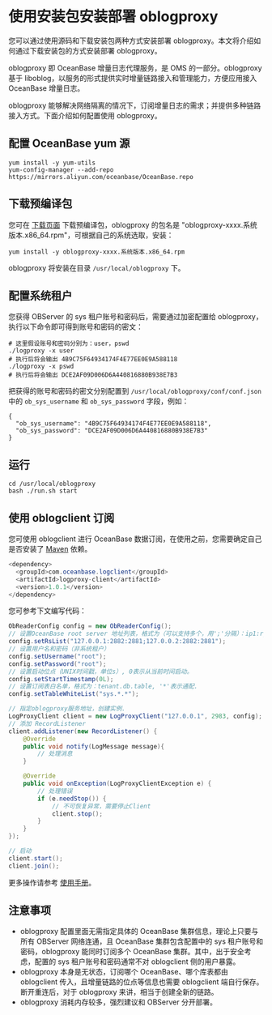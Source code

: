# 使用安装包安装部署 oblogproxy

您可以通过使用源码和下载安装包两种方式安装部署 oblogproxy。本文将介绍如何通过下载安装包的方式安装部署 oblogproxy。

oblogproxy 即 OceanBase 增量日志代理服务，是 OMS 的一部分。oblogproxy 基于 liboblog，以服务的形式提供实时增量链路接入和管理能力，方便应用接入OceanBase 增量日志。

oblogproxy 能够解决网络隔离的情况下，订阅增量日志的需求；并提供多种链路接入方式。下面介绍如何配置使用 oblogproxy。

## 配置 OceanBase yum 源

```unknow
yum install -y yum-utils
yum-config-manager --add-repo https://mirrors.aliyun.com/oceanbase/OceanBase.repo
```

## 下载预编译包

您可在 [下载页面](https://mirrors.aliyun.com/oceanbase/community/stable/el/7/x86_64/) 下载预编译包，oblogproxy 的包名是 "oblogproxy-xxxx.系统版本.x86_64.rpm"，可根据自己的系统选取，安装：

```unknow
yum install -y oblogproxy-xxxx.系统版本.x86_64.rpm
```

oblogproxy 将安装在目录 `/usr/local/oblogproxy` 下。

## 配置系统租户

您获得 OBServer 的 sys 租户账号和密码后，需要通过加密配置给 oblogproxy，执行以下命令即可得到账号和密码的密文：

```unknow
# 这里假设账号和密码分别为：user，pswd
./logproxy -x user
# 执行后将会输出 4B9C75F64934174F4E77EE0E9A588118
./logproxy -x pswd
# 执行后将会输出 DCE2AF09D006D6A440816880B938E7B3
```

把获得的账号和密码的密文分别配置到 `/usr/local/oblogproxy/conf/conf.json` 中的 `ob_sys_username` 和 `ob_sys_password` 字段，例如：

```unknow
{
  "ob_sys_username": "4B9C75F64934174F4E77EE0E9A588118",
  "ob_sys_password": "DCE2AF09D006D6A440816880B938E7B3"
}
```

## 运行

```unknow
cd /usr/local/oblogproxy
bash ./run.sh start
```

## 使用 oblogclient 订阅

您可使用 oblogclient 进行 OceanBase 数据订阅，在使用之前，您需要确定自己是否安装了 [Maven](https://search.maven.org/search?q=g:com.oceanbase.logclient) 依赖。

```java
<dependency>
  <groupId>com.oceanbase.logclient</groupId>
  <artifactId>logproxy-client</artifactId>
  <version>1.0.1</version>
</dependency>
```

您可参考下文编写代码：

```java
ObReaderConfig config = new ObReaderConfig();
// 设置OceanBase root server 地址列表，格式为（可以支持多个，用';'分隔）：ip1:rpc_port1:sql_port1;ip2:rpc_port2:sql_port2
config.setRsList("127.0.0.1:2882:2881;127.0.0.2:2882:2881");
// 设置用户名和密码（非系统租户）
config.setUsername("root");
config.setPassword("root");
// 设置启动位点（UNIX时间戳，单位s）, 0表示从当前时间启动。
config.setStartTimestamp(0L);
// 设置订阅表白名单，格式为：tenant.db.table, '*'表示通配.
config.setTableWhiteList("sys.*.*");

// 指定oblogproxy服务地址，创建实例.
LogProxyClient client = new LogProxyClient("127.0.0.1", 2983, config);
// 添加 RecordListener
client.addListener(new RecordListener() {
    @Override
    public void notify(LogMessage message){
        // 处理消息
    }

    @Override
    public void onException(LogProxyClientException e) {
        // 处理错误
        if (e.needStop()) {
            // 不可恢复异常，需要停止Client
            client.stop();
        }
    }
});

// 启动
client.start();
client.join();
```

更多操作请参考 [使用手册](https://github.com/oceanbase/oblogclient)。

## 注意事项

* oblogproxy 配置里面无需指定具体的 OceanBase 集群信息，理论上只要与所有 OBServer 网络连通，且 OceanBase 集群包含配置中的 sys 租户账号和密码，oblogproxy 能同时订阅多个 OceanBase 集群。其中，出于安全考虑，配置的 sys 租户账号和密码通常不对 oblogclient 侧的用户暴露。
* oblogproxy 本身是无状态，订阅哪个 OceanBase、哪个库表都由 oblogclient 传入，且增量链路的位点等信息也需要 oblogclient 端自行保存。断开重连后，对于 oblogproxy 来讲，相当于创建全新的链路。
* oblogproxy 消耗内存较多，强烈建议和 OBServer 分开部署。
